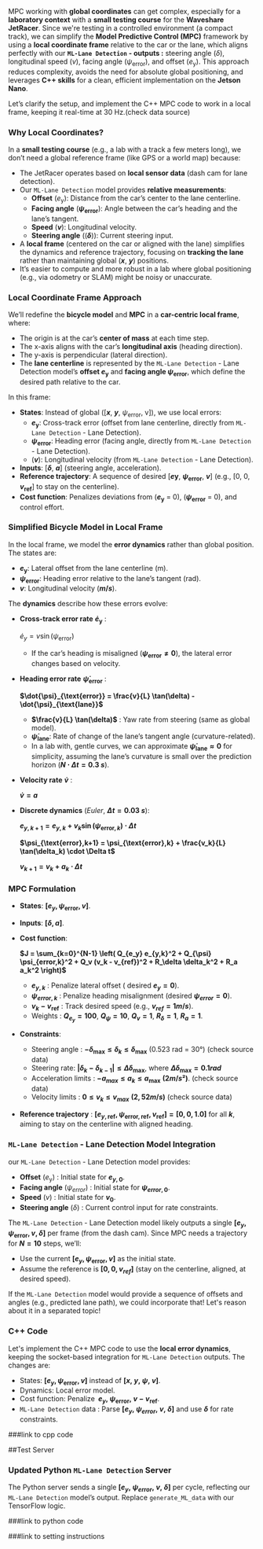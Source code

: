 MPC working with **global coordinates** can get complex, especially for a **laboratory context** with a **small testing course** for the **Waveshare JetRacer**. Since we're testing in a controlled environment (a compact track), we can simplify the **Model Predictive Control (MPC)** framework by using a **local coordinate frame** relative to the car or the lane, which aligns perfectly with our **`ML-Lane Detection` - outputs :** steering angle \($\delta$\), longitudinal speed \($v$\), facing angle \($\psi_{\text{error}}$\), and offset \($e_{\text{y}}$\). This approach reduces complexity, avoids the need for absolute global positioning, and leverages **C++ skills** for a clean, efficient implementation on the **Jetson Nano**.

Let’s clarify the setup, and implement the C++ MPC code to work in a local frame, keeping it real-time at 30 Hz.(check data source)

### Why Local Coordinates?
In a **small testing course** (e.g., a lab with a track a few meters long), we don’t need a global reference frame (like GPS or a world map) because:
- The JetRacer operates based on **local sensor data** (dash cam for lane detection).
- Our `ML-Lane Detection` model provides **relative measurements**:
  - **Offset** ($e_{\text{y}}$): Distance from the car’s center to the lane centerline.
  - **Facing angle** (**$\psi_{\text{error}}$**): Angle between the car’s heading and the lane’s tangent.
  - **Speed** \(**$v$**\): Longitudinal velocity.
  - **Steering angle** (\(**$\delta$**\)): Current steering input.
- A **local frame** (centered on the car or aligned with the lane) simplifies the dynamics and reference trajectory, focusing on **tracking the lane** rather than maintaining global \(**$x$**, **$y$**\) positions.
- It’s easier to compute and more robust in a lab where global positioning (e.g., via odometry or SLAM) might be noisy or unaccurate.

### Local Coordinate Frame Approach
We’ll redefine the **bicycle model** and **MPC** in a **car-centric local frame**, where:
- The origin is at the car’s **center of mass** at each time step.
- The x-axis aligns with the car’s **longitudinal axis** (heading direction).
- The y-axis is perpendicular (lateral direction).
- The **lane centerline** is represented by the `ML-Lane Detection` - Lane Detection model’s **offset $e_{\text{y}}$** and **facing angle $\psi_{\text{error}}$**, which define the desired path relative to the car.

In this frame:
- **States**: Instead of global \([**$x$**, **$y$**, $\psi_{\text{error}}$, v]\), we use local errors:
  - **$e_{\text{y}}$**: Cross-track error (offset from lane centerline, directly from `ML-Lane Detection` - Lane Detection).
  - **$\psi_{\text{error}}$**: Heading error (facing angle, directly from `ML-Lane Detection` - Lane Detection).
  - \(**$v$**\): Longitudinal velocity (from `ML-Lane Detection` - Lane Detection).
- **Inputs**: [**$\delta$**\, **$a$**] (steering angle, acceleration).
- **Reference trajectory**: A sequence of desired [**$e{\text{y}}$**, **$\psi_{\text{error}}$**, **$v$**] (e.g., [0, 0, **$v_{\text{ref}}$**] to stay on the centerline).
- **Cost function**: Penalizes deviations from \(**$e_{\text{y}}$** = 0\), \(**$\psi_{\text{error}}$** = 0\), and control effort.

### Simplified Bicycle Model in Local Frame
In the local frame, we model the **error dynamics** rather than global position. The states are:
- **$e_{\text{y}}$**: Lateral offset from the lane centerline (m).
- **$\psi_{\text{error}}$**: Heading error relative to the lane’s tangent (rad).
- **$v$**: Longitudinal velocity (**$m/s$**).

The **dynamics** describe how these errors evolve:
- **Cross-track error rate** **$\dot{e}_{\text{y}}$** :

  $\dot{e}_y = v \sin(\psi_{\text{error}})$

  - If the car’s heading is misaligned (**$\psi_{\text{error}} \neq 0$**), the lateral error changes based on velocity.
- **Heading error rate** **$\dot{\psi}_{\text{error}}$** :

  **$\dot{\psi}_{\text{error}} = \frac{v}{L} \tan(\delta) - \dot{\psi}_{\text{lane}}$**

  - **$\frac{v}{L} \tan(\delta)$** : Yaw rate from steering (same as global model).
  - **$\dot{\psi}_{\text{lane}}$**: Rate of change of the lane’s tangent angle (curvature-related).
  - In a lab with, gentle curves, we can approximate **$\dot{\psi}_{\text{lane}} \approx 0$** for simplicity, assuming the lane’s curvature is small over the prediction horizon (**$N \cdot \Delta t = 0.3 \ {s}$**).
- **Velocity rate** **$\dot{v}$** :

  **$\dot{v} = a$**


- **Discrete dynamics** (_Euler_, **$\Delta t = 0.03 \ {s}$**):

  **$e_{y,k+1} = e_{y,k} + v_k \sin(\psi_{\text{error},k}) \cdot \Delta t$**


  **$\psi_{\text{error},k+1} = \psi_{\text{error},k} + \frac{v_k}{L} \tan(\delta_k)  \cdot \Delta t$**


  **$v_{k+1} = v_k + a_k \cdot \Delta t$**


### MPC Formulation
- **States**: **$[e_y, \psi_{\text{error}}, v]$**.
- **Inputs**: **$[\delta, a]$**.
- **Cost function**:

  **$J = \sum_{k=0}^{N-1} \left( Q_{e_y} e_{y,k}^2 + Q_{\psi} \psi_{error,k}^2 + Q_v (v_k - v_{ref})^2 + R_\delta \delta_k^2 + R_a a_k^2 \right)$**

  - **$e_{y,k}$** : Penalize lateral offset ( desired **$e_y = 0$**).
  - **$\psi_{error,k}$** : Penalize heading misalignment (desired **$\psi_{error} = 0$**).
  - **$v_k - v_{\text{ref}}$** : Track desired speed (e.g., **$v_{{ref}} = 1 {m/s}$**).
  - Weights : **$Q_{e_y} = 100$**, **$Q_{\psi} = 10$**, **$Q_v = 1$**, **$R_\delta = 1$**, **$R_a = 1$**.
- **Constraints**:
  - Steering angle : **$-\delta_{\text{max}} \leq \delta_k \leq \delta_{\text{max}}$** (0.523 rad = 30°) (check source data)
  - Steering rate: **$|\delta_k - \delta_{k-1}| \leq \Delta \delta_{\text{max}}$**, where **$\Delta \delta_{\text{max}} = 0.1 rad$**
  - Acceleration limits : **$-a_{{max}} \leq a_k \leq a_{\text{max}}$**  **$(2 m/s²)$**. (check source data)
  - Velocity limits : **$0 \leq v_k \leq v_{{max}}$** **$(2,52 m/s)$** (check source data)
- **Reference trajectory** : **$[e_{y,\text{ref}}, \psi_{\text{error},\text{ref}}, v_{\text{ref}}] = [0, 0, 1.0]$** for all **$k$**, aiming to stay on the centerline with aligned heading.

### `ML-Lane Detection` - Lane Detection Model Integration
our `ML-Lane Detection` - Lane Detection model provides:
- **Offset** ($e_{\text{y}}$) : Initial state for **$e_{y,0}$**.
- **Facing angle** ($\psi_{{error}}$) : Initial state for **$\psi_{{error},0}$**.
- **Speed** ($v$) : Initial state for **$v_0$**.
- **Steering angle** ($\delta$) : Current control input for rate constraints.

The `ML-Lane Detection` - Lane Detection model likely outputs a single **$[e_y, \psi_{\text{error}}, v, \delta]$** per frame (from the dash cam). Since MPC needs a trajectory for **$N = 10$** steps, we’ll:
- Use the current **$[e_y, \psi_{\text{error}}, v]$** as the initial state.
- Assume the reference is **$[0, 0, v_{{ref}}]$** (stay on the centerline, aligned, at desired speed).

If the `ML-Lane Detection` model would provide a sequence of offsets and angles (e.g., predicted lane path), we could incorporate that! Let's reason about it in a separated topic!

### C++ Code
Let's implement the C++ MPC code to use the **local error dynamics**, keeping the socket-based integration for `ML-Lane Detection` outputs. The changes are:
- States: **$[e_y, \psi_{\text{error}}, v]$** instead of **$[x,\ y,\ \psi,\ v]$**.
- Dynamics: Local error model.
- Cost function: Penalize **$\ e_y, \ \psi_{\text{error}}, \ v - v_{\text{ref}}$**.
- `ML-Lane Detection` data : Parse **$[e_y,\ \psi_{{error}},\ v,\ \delta]$** and use **$\delta$** for rate constraints.


###link to cpp code

##Test Server

### Updated Python `ML-Lane Detection` Server
The Python server sends a single **$[e_y,\ \psi_{{error}},\ v,\ \delta]$** per cycle, reflecting our `ML-Lane Detection` model’s output. Replace `generate_ML_data` with our TensorFlow logic.


###link to python code

###link to setting instructions
